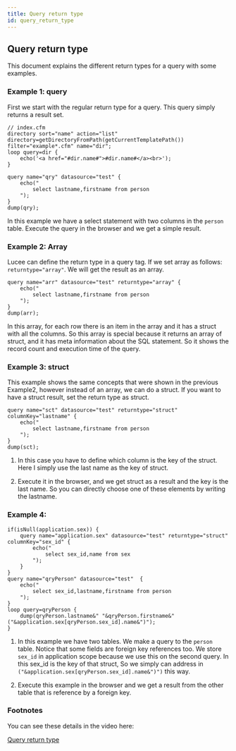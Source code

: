 ```yaml
---
title: Query return type
id: query_return_type
---
```

## Query return type ##

This document explains the different return types for a query with some examples.

### Example 1: query ###

First we start with the regular return type for a query. This query simply returns a result set. 

```luceescript
// index.cfm
directory sort="name" action="list" directory=getDirectoryFromPath(getCurrentTemplatePath()) filter="example*.cfm" name="dir";
loop query=dir {
	echo('<a href="#dir.name#">#dir.name#</a><br>');
}
```

```luceescript
query name="qry" datasource="test" {
	echo("
		select lastname,firstname from person
	");
}
dump(qry);
```

In this example we have a select statement with two columns in the ``person`` table. Execute the query in the browser and we get a simple result. 

### Example 2: Array ###

Lucee can define the return type in a query tag. If we set array as follows: ``returntype="array"``. We will get the result as an array.

```luceescript
query name="arr" datasource="test" returntype="array" {
	echo("
		select lastname,firstname from person
	");   
}
dump(arr);
```

In this array, for each row there is an item in the array and it has a struct with all the columns. So this array is special because it returns an array of struct, and it has meta information about the SQL statement. So it shows the record count and execution time of the query.

### Example 3: struct ###

This example shows the same concepts that were shown in the previous Example2, however instead of an array, we can do a struct. If you want to have a struct result, set the return type as struct.

```luceescript
query name="sct" datasource="test" returntype="struct" columnKey="lastname" {
	echo("
		select lastname,firstname from person
	");
}
dump(sct);
```

1) In this case you have to define which column is the key of the struct. Here I simply use the last name as the key of struct. 

2) Execute it in the browser, and we get struct as a result and the key is the last name. So you can directly choose one of these elements by writing the lastname.

### Example 4: ###

```luceescript
if(isNull(application.sex)) {
	query name="application.sex" datasource="test" returntype="struct" columnKey="sex_id" {
		echo("
			select sex_id,name from sex
		");
	}
}
query name="qryPerson" datasource="test"  {
	echo("
		select sex_id,lastname,firstname from person
	");
}
loop query=qryPerson {
	dump(qryPerson.lastname&" "&qryPerson.firstname&" ("&application.sex[qryPerson.sex_id].name&")");
}
```

1) In this example we have two tables. We make a query to the ``person`` table. Notice that some fields are foreign key references too. We store ``sex_id`` in application scope because we use this on the second query. In this sex_id is the key of that struct, So we simply can address in ``("&application.sex[qryPerson.sex_id].name&")")`` this way. 

2) Execute this example in the browser and we get a result from the other table that is reference by a foreign key.

### Footnotes ###

You can see these details in the video here:

[Query return type](https://www.youtube.com/watch?v=b9YHhnAuNiw)

